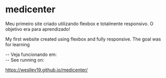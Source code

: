 # medicenter

<p>Meu primeiro site criado utilizando flexbox e totalmente responsivo. O objetivo era para aprendizado!</p>
<p>My first website created using flexbox and fully responsive. The goal was for learning</p>

-- Veja funcionando em: <br>
-- See running on: <br>

https://weslley19.github.io/medicenter/
